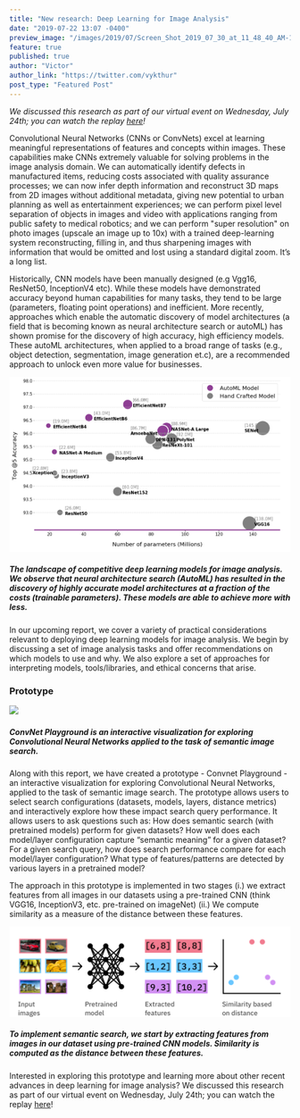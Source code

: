 ```yaml
---
title: "New research: Deep Learning for Image Analysis"
date: "2019-07-22 13:07 -0400"
preview_image: "/images/2019/07/Screen_Shot_2019_07_30_at_11_48_40_AM-1564575247422.png"
feature: true
published: true
author: "Victor"
author_link: "https://twitter.com/vykthur"
post_type: "Featured Post"
---
```


*We discussed this research as part of our virtual event on Wednesday, July 24th; you can watch the replay [here](https://www.cloudera.com/content/dam/www/marketing/resources/webinars/advancing-ml-with-deep-learning-and-transfer-learning.landing.html?utm_source=blog&utm_medium=organic&utm_term=ml&utm_campaign=FFL_Showcase_Recording_AMER_Webinar_2019&cid=7012H000001l3cz)!*

Convolutional Neural Networks (CNNs or ConvNets) excel at learning meaningful representations of features and concepts within images. These capabilities make CNNs extremely valuable for solving problems in the image analysis domain. We can automatically identify defects in manufactured items, reducing costs associated with quality assurance processes; we can now infer depth information and reconstruct 3D maps from 2D images without additional metadata, giving new potential to urban planning as well as entertainment experiences; we can perform pixel level separation of objects in images and video with applications ranging from public safety to medical robotics; and we can perform "super resolution" on photo images (upscale an image up to 10x) with a trained deep-learning system reconstructing, filling in, and thus sharpening images with information that would be omitted and lost using a standard digital zoom. It’s a long list.

Historically, CNN models have been manually designed (e.g Vgg16, ResNet50, InceptionV4 etc). While these models have demonstrated accuracy beyond human capabilities for many tasks, they tend to be large (parameters, floating point operations) and inefficient.  More recently, approaches which enable the automatic discovery of model architectures (a field that is becoming known as neural architecture search or autoML) has shown promise for the discovery of high accuracy, high efficiency models. These autoML architectures, when applied to a broad range of tasks (e.g., object detection, segmentation, image generation et.c), are a recommended approach to unlock even more value for businesses.

![](/images/editor_uploads/2019-07-23-174120-graph.png)
##### The landscape of competitive deep learning models for image analysis. We observe that  neural architecture search (AutoML) has resulted in the discovery of highly accurate model architectures at a fraction of the costs (trainable parameters). These models are able to achieve more with less.

In our upcoming report, we cover a variety of practical considerations relevant to deploying deep learning models for image analysis. We begin by discussing a set of image analysis tasks and offer recommendations on which models to use and why. We also explore a set of approaches for interpreting models, tools/libraries, and ethical concerns that arise. 

### Prototype

![](/images/editor_uploads/2019-07-27-190524-convnetplayground.gif)
##### ConvNet Playground is an interactive visualization for exploring Convolutional Neural Networks applied to the task of semantic image search. 

Along with this report, we have created a prototype - Convnet Playground - an interactive visualization for exploring Convolutional Neural Networks, applied to the task of semantic image search. The prototype allows users to select search configurations (datasets, models, layers, distance metrics) and interactively explore how these impact search query performance.  It allows users to ask questions such as: How does semantic search (with pretrained models) perform for given datasets? How well does each model/layer configuration capture “semantic meaning” for a given dataset? For a given search query, how does search performance compare for each model/layer configuration? What type of features/patterns are detected by various layers in a pretrained model?  

The  approach in this prototype is implemented in two stages (i.) we extract features from all images in our datasets using a pre-trained CNN (think VGG16, InceptionV3, etc. pre-trained on imageNet) (ii.) We compute similarity as a measure of the distance between these features.

![](/images/editor_uploads/2019-07-32-121714-semanticsmall.png)

##### To implement semantic search, we start by extracting features from images in our dataset using pre-trained CNN models. Similarity is computed as the distance between these features.



Interested in exploring this prototype and learning more about other recent advances in deep learning for image analysis? We discussed this research as part of our virtual event on Wednesday, July 24th; you can watch the replay [here](https://www.cloudera.com/content/dam/www/marketing/resources/webinars/advancing-ml-with-deep-learning-and-transfer-learning.landing.html?utm_source=blog&utm_medium=organic&utm_term=ml&utm_campaign=FFL_Showcase_Recording_AMER_Webinar_2019&cid=7012H000001l3cz)!